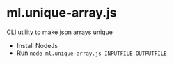 # ml.unique-array.js

CLI utility to make json arrays unique

- Install NodeJs
- Run `node ml.unique-array.js INPUTFILE OUTPUTFILE`
